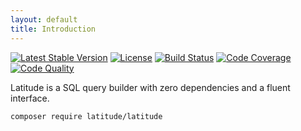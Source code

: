 ```yaml
---
layout: default
title: Introduction
---
```


[![Latest Stable Version](https://img.shields.io/packagist/v/latitude/latitude.svg)](https://packagist.org/packages/latitude/latitude)
[![License](https://img.shields.io/github/license/shadowhand/latitude.svg)](https://github.com/shadowhand/latitude/blob/master/LICENSE)
[![Build Status](https://img.shields.io/travis/shadowhand/latitude/master.svg)](https://travis-ci.org/shadowhand/latitude)
[![Code Coverage](https://img.shields.io/scrutinizer/coverage/g/shadowhand/latitude/master.svg)](https://scrutinizer-ci.com/g/shadowhand/latitude/?branch=master)
[![Code Quality](https://img.shields.io/scrutinizer/g/shadowhand/latitude.svg)](https://scrutinizer-ci.com/g/shadowhand/latitude/?branch=master)

Latitude is a SQL query builder with zero dependencies and a fluent interface.

```
composer require latitude/latitude
```
